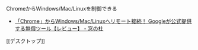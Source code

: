 
ChromeからWindows/Mac/Linuxを制御できる
- [「Chrome」からWindows/Mac/Linuxへリモート接続！ Googleが公式提供する無償ツール【レビュー】 - 窓の杜](https://forest.watch.impress.co.jp/docs/review/1148983.html)

[[デスクトップ]]
